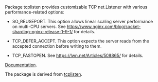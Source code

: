 Package tcplisten provides customizable TCP net.Listener with various
performance-related options:

 * SO_REUSEPORT. This option allows linear scaling server performance
   on multi-CPU servers.
   See https://www.nginx.com/blog/socket-sharding-nginx-release-1-9-1/ for details.

 * TCP_DEFER_ACCEPT. This option expects the server reads from the accepted
   connection before writing to them.

 * TCP_FASTOPEN. See https://lwn.net/Articles/508865/ for details.


[Documentation](https://godoc.org/github.com/valyala/tcplisten).

The package is derived from [tcplisten](https://github.com/valyala/tcplisten).
